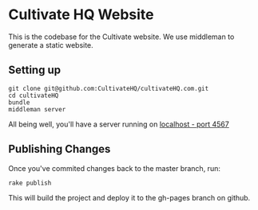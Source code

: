 # Cultivate HQ Website

This is the codebase for the Cultivate website. We use middleman to generate a static website.

## Setting up

    git clone git@github.com:CultivateHQ/cultivateHQ.com.git
    cd cultivateHQ
    bundle
    middleman server

All being well, you'll have a server running on [localhost - port 4567](http://0.0.0.0:4567)

## Publishing Changes

Once you've commited changes back to the master branch, run:

    rake publish

This will build the project and deploy it to the gh-pages branch on github.
